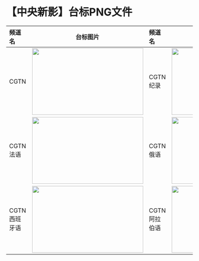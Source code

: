 # 【中央新影】台标PNG文件
|频道名|台标图片|频道名|台标图片|
|:---|:---:|:---|:---:|
|CGTN|<img src="https://raw.githubusercontent.com/wanglindl/TVLogo/main/img/CGTN.png" width="300" height="180">|CGTN纪录|<img src="https://raw.githubusercontent.com/wanglindl/TVLogo/main/img/CGTNjilu.png" width="300" height="180">|
|CGTN法语|<img src="https://raw.githubusercontent.com/wanglindl/TVLogo/main/img/CGTNfy.png" width="300" height="180">|CGTN俄语|<img src="https://raw.githubusercontent.com/wanglindl/TVLogo/main/img/CGTNey.png" width="300" height="180">|
|CGTN西班牙语|<img src="https://raw.githubusercontent.com/wanglindl/TVLogo/main/img/CGTNxbyy.png" width="300" height="180">|CGTN阿拉伯语|<img src="https://raw.githubusercontent.com/wanglindl/TVLogo/main/img/CGTNalby.png" width="300" height="180">|
